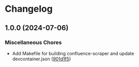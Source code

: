 # Changelog

## 1.0.0 (2024-07-06)


### Miscellaneous Chores

* Add Makefile for building confluence-scraper and update devcontainer.json ([901d1f5](https://github.com/ktc-yuji-torii/confluence-scraper/commit/901d1f5c9dc570942e1a6dfe275c30e2cb5d3ffb))
